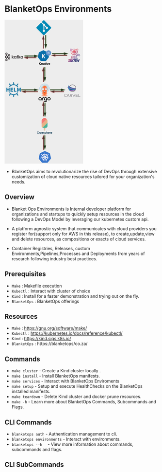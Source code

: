 # BlanketOps Environments

![Image title](images/Screenshot.png)

* BlanketOps aims to revolutionarize the rise of DevOps through extensive customization of cloud native resources tailored for your organization's needs.


## Overview

* Blanket Ops Environments is Internal developer platform for organizations and startups to quickly setup resources in the cloud following a DevOps Model by leveraging our kubernetes custom api.

* A platform agnostic system that communicates with cloud providers you register for(support only for AWS in this release), to create,update,view and delete resources, as compositions or exacts of cloud services. 

* Container Registries, Releases, custom Environments,Pipelines,Processes and Deployments from years of research following industry best practices.

## Prerequisites

* `Make`    : Makefile execution
* `Kubectl` : Interact with cluster of choice
* `Kind`    : Install for a faster demonstration and trying out on the fly.
* `BlanketOps` : BlanketOps offerings

## Resources

* `Make`    : https://gnu.org/software/make/
* `Kubectl` : https://kubernetes.io/docs/reference/kubectl/
* `Kind`    : https://kind.sigs.k8s.io/
* `BlanketOps` : https://blanketops/co.za/

## Commands

* `make cluster`  - Create a Kind cluster locally .
* `make install`  - Install BlanketOps manifests.
* `make services` - Interact with BlanketOps Enviroments
* `make setup`    - Setup and execute HealthChecks on the BlanketOps installed manifests.
* `make teardown` - Delete Kind cluster and docker prune resources.
* `make -h`       - Learn more about BlanketOps Commands, Subcommands and Flags.


## CLI Commands

* `blanketops auth`   - Authentication management to cli.
* `blanketops environments` -  Interact with environments.
* `blanketops --h  ` -  View more information about commands, subcommands and flags.

## CLI SubCommands

<!-- ## Project layout

    mkdocs.yml    # The configuration file.
    docs/
        index.md  # The documentation homepage.
        ...       # Other markdown pages, images and other files. -->
